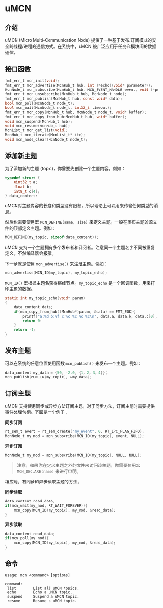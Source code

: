 
# uMCN

## 介绍

uMCN (Micro Multi-Communication Node) 提供了一种基于发布/订阅模式的安全跨线程/进程的通信方式。在系统中，uMCN 被广泛应用于任务和模块间的数据通信。

## 接口函数

```c
fmt_err_t mcn_init(void);
fmt_err_t mcn_advertise(McnHub_t hub, int (*echo)(void* parameter));
McnNode_t mcn_subscribe(McnHub_t hub, MCN_EVENT_HANDLE event, void (*pub_cb)(void* parameter));
fmt_err_t mcn_unsubscribe(McnHub_t hub, McnNode_t node);
fmt_err_t mcn_publish(McnHub_t hub, const void* data);
bool mcn_poll(McnNode_t node_t);
bool mcn_wait(McnNode_t node_t, int32_t timeout);
fmt_err_t mcn_copy(McnHub_t hub, McnNode_t node_t, void* buffer);
fmt_err_t mcn_copy_from_hub(McnHub_t hub, void* buffer);
void mcn_suspend(McnHub_t hub);
void mcn_resume(McnHub_t hub);
McnList_t mcn_get_list(void);
McnHub_t mcn_iterate(McnList_t* ite);
void mcn_node_clear(McnNode_t node_t);
```

## 添加新主题

为了添加新的主题 (topic)，你需要先创建一个主题内容。例如：

```c
typedef struct {
	uint32_t a;
	float b;
	int8_t c[4];
} data_content;
```

uMCN对主题内容的长度和类型没有限制，所以理论上可以用来传输任何类型的消息。

然后你需要使用宏 `MCN_DEFINE(name, size)` 来定义主题。一般在发布主题的源文件的顶部定义主题。例如：

```c
MCN_DEFINE(my_topic, sizeof(data_content));
```

uMCN 支持一个主题拥有多个发布者和订阅者。注意同一个主题名字不同被重复定义，不然编译器会报错。

下一步就是使用 `mcn_advertise()` 来注册主题。例如：

```c
mcn_advertise(MCN_ID(my_topic), my_topic_echo);
```

`MCN_ID()` 宏根据主题名获得枢纽节点。`my_topic_echo` 是一个回调函数，用来打印主题的数据。

```c
static int my_topic_echo(void* param)
{
	data_content data;
	if(mcn_copy_from_hub((McnHub*)param, &data) == FMT_EOK){
		printf("a:%d b:%f c:%c %c %c %c\n", data.a, data.b, data.c[0], data.c[1], data.c[2], data.c[3]);
        return 0;
	}
	return -1;
}
```

## 发布主题

可以在系统的任意位置使用函数 `mcn_publish()` 来发布一个主题。例如：

```c
data_content my_data = {50, -2.0, {1，2，3，4}}；
mcn_publish(MCN_ID(my_topic), &my_data);
```

## 订阅主题

uMCN 支持使用同步或异步方法订阅主题。对于同步方法，订阅主题时需要提供事件处理句柄。下面是一个例子：

**同步订阅**

```c
rt_sem_t event = rt_sem_create("my_event", 0, RT_IPC_FLAG_FIFO);
McnNode_t my_nod = mcn_subscribe(MCN_ID(my_topic), event, NULL);
```

**异步订阅**

```c
McnNode_t my_nod = mcn_subscribe(MCN_ID(my_topic), NULL, NULL);
```

> 注意，如果你在定义主题之外的文件来访问该主题，你需要使用宏 `MCN_DECLARE(name)` 来进行申明。

相应地，有同步和异步读取主题的方法。

**同步读取**

```c
data_content read_data;
if(mcn_wait(my_nod, RT_WAIT_FOREVER)){
	mcn_copy(MCN_ID(my_topic), my_nod, &read_data);
}
```

**异步读取**

```c
data_content read_data;
if(mcn_poll(my_nod){
	mcn_copy(MCN_ID(my_topic), my_nod, &read_data);
}
```

## 命令

```
usage: mcn <command> [options]

command:
 list        List all uMCN topics.
 echo        Echo a uMCN topic.
 suspend     Suspend a uMCN topic.
 resume      Resume a uMCN topic.
```
